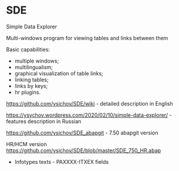 # SDE
Simple Data Explorer

 Multi-windows program for viewing tables and links between them

Basic capabilities: 
- multiple windows;
- multilingualism;
- graphical visualization of table links;
- linking tables;
- links by keys;
- hr plugins.

https://github.com/ysichov/SDE/wiki  - detailed description in English

https://ysychov.wordpress.com/2020/02/10/simple-data-explorer/ - features description in Russian

https://github.com/ysichov/SDE_abapgit - 7.50 abapgit version

HR/HCM version
https://github.com/ysichov/SDE/blob/master/SDE_750_HR.abap 
  - Infotypes texts - PAXXXX-ITXEX fields 
